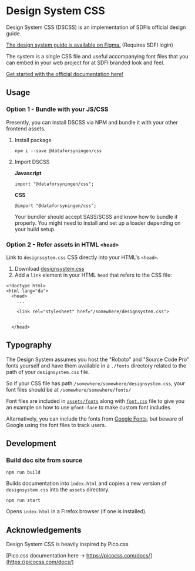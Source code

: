 # Design System CSS

Design System CSS (DSCSS) is an implementation of SDFIs official design guide.

[The design system guide is available on Figma.](https://www.figma.com/file/G9g2vp2MOcejoPB3d1xJvU/Dataforsyningen-Design-System)
(Requires SDFI login)

The system is a single CSS file and useful accompanying font files that you can embed in your web project for at SDFI branded look and feel.

[Get started with the official documentation here!](https://sdfidk.github.io/design-system-css/)

## Usage

### Option 1 - Bundle with your JS/CSS

Presently, you can install DSCSS via NPM and bundle it with your other frontend assets.

1. Install package
   ```
   npm i --save @dataforsyningen/css
   ```
2. Import DSCSS

   **Javascript**
   ```
   import "@dataforsyningen/css";
   ```
   **CSS**
   ```
   @import "@dataforsyningen/css";
   ```
   Your bundler should accept SASS/SCSS and know how to bundle it properly.
   You might need to install and set up a loader depending on your build setup.

### Option 2 - Refer assets in HTML `<head>`

Link to `designssytem.css` CSS directly into your HTML's `<head>`.

1. Download [designsystem.css](https://github.com/SDFIdk/design-system-css/blob/main/assets/designsystem.css)
2. Add a `link` element in your HTML `head` that refers to the CSS file:

```
<!doctype html>
<html lang="da">
  <head>
    ...

    <link rel="stylesheet" href="/somewhere/designsystem.css">

    ...
  </head>
```

## Typography

The Design System assumes you host the "Roboto" and "Source Code Pro" fonts yourself and have them available in a `./fonts` directory related to the path of your `designsystem.css` file.

So if your CSS file has path `/somewhere/somewhere/designsystem.css`, your font files should be at `/somewhere/somewhere/fonts/`

Font files are included in [`assets/fonts`](./assets/fonts) along with [`font.css`](./assets/fonts/font.css) file to give you an example on how to use `@font-face` to make custom font includes.

Alternatively, you can include the fonts from [Google Fonts](https://fonts.google.com/), but beware of Google using the font files to track users.

## Development

### Build doc site from source

```
npm run build
```
Builds documentation into `index.html` and copies a new version of `designsystem.css` into the `assets` directory.

```
npm run start
```
Opens `index.html` in a Firefox browser (if one is installed).


## Acknowledgements

Design System CSS is heavily inspired by Pico.css

[Pico.css documentation here -> https://picocss.com/docs/](https://picocss.com/docs/)
